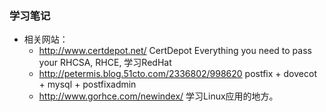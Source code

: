 ### 学习笔记

* 相关网站：
  * http://www.certdepot.net/  CertDepot Everything you need to pass your RHCSA, RHCE, 学习RedHat
  * http://petermis.blog.51cto.com/2336802/998620 postfix + dovecot + mysql + postfixadmin
  * http://www.gorhce.com/newindex/ 学习Linux应用的地方。
